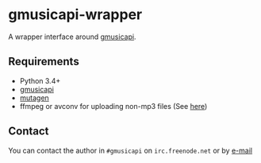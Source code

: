 gmusicapi-wrapper
=================

A wrapper interface around [gmusicapi](https://github.com/simon-weber/gmusicapi).


## Requirements

* Python 3.4+
* [gmusicapi](https://github.com/simon-weber/gmusicapi)
* [mutagen](https://bitbucket.org/lazka/mutagen)
* ffmpeg or avconv for uploading non-mp3 files (See [here](http://unofficial-google-music-api.readthedocs.org/en/latest/usage.html#usage))


## Contact

You can contact the author in ``#gmusicapi`` on ``irc.freenode.net`` or by [e-mail](mailto:mail@thebigmunch.me)
